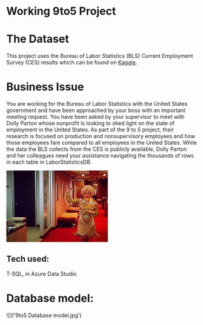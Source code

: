 # Working 9to5 Project

# The Dataset
This project uses the Bureau of Labor Statistics (BLS) Current Employment Survey (CES) results which can be found on [Kaggle](https://www.kaggle.com/datasets/bls/employment).

# Business Issue
You are working for the Bureau of Labor Statistics with the United States government and have been approached by your boss with an important meeting request. You have been asked by your supervisor to meet with Dolly Parton whose nonprofit is looking to shed light on the state of employment in the United States. As part of the 9 to 5 project, their research is focused on production and nonsupervisory employees and how those employees fare compared to all employees in the United States. While the data the BLS collects from the CES is publicly available, Dolly Parton and her colleagues need your assistance navigating the thousands of rows in each table in LaborStatisticsDB.

![](9to5.gif)

## Tech used:
T-SQL, in Azure Data Studio

# Database model:
![]('9to5 Database model.jpg')
